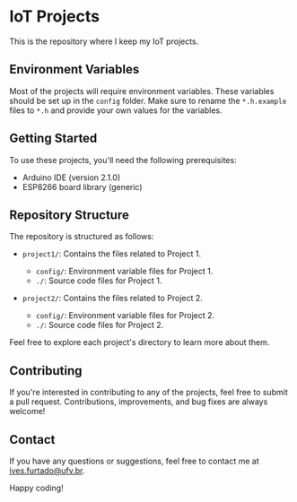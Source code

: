 # IoT Projects

This is the repository where I keep my IoT projects.

## Environment Variables

Most of the projects will require environment variables. These variables should be set up in the `config` folder. Make sure to rename the `*.h.example` files to `*.h` and provide your own values for the variables.

## Getting Started

To use these projects, you'll need the following prerequisites:

- Arduino IDE (version 2.1.0)
- ESP8266 board library (generic)

## Repository Structure

The repository is structured as follows:

- `project1/`: Contains the files related to Project 1.
  - `config/`: Environment variable files for Project 1.
  - `./`: Source code files for Project 1.

- `project2/`: Contains the files related to Project 2.
  - `config/`: Environment variable files for Project 2.
  - `./`: Source code files for Project 2.

Feel free to explore each project's directory to learn more about them.

## Contributing

If you're interested in contributing to any of the projects, feel free to submit a pull request. Contributions, improvements, and bug fixes are always welcome!

## Contact

If you have any questions or suggestions, feel free to contact me at [ives.furtado@ufv.br](mailto:ives.furtado@ufv.br).

Happy coding!
